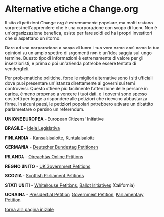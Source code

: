# Alternative etiche a Change.org

Il sito di petizioni Change.org è estremamente popolare, ma molti restano sorpresi nell'apprendere che è una corporazione con scopo di lucro. Non è un'organizzazione benefica, esiste 
per fare soldi ed ha i propri investitori che si aspettano un ritorno. 

Dare ad una corporazione a scopo di lucro il tuo vero nome così come le tue opinioni su un ampio spettro di argomenti non è un'idea saggia sul lungo termine. 
Questo tipo di informazioni è estremamente di valore per gli inserzionisti, e prima o poi un'azienda potrebbe essere tentata di venderglieli. 

Per problematiche politiche, forse le migliori alternative sono i siti ufficiali dove puoi presentare un'istanza direttamente ai governi sui temi controversi. 
Questo ottiene più facilmente l'attenzione delle persone in carica, è meno propenso a vendere i tuoi dati, e i governi sono spesso costretti per legge a rispondere 
alle petizioni che ricevono abbastanza firme. In alcuni paesi, le petizioni popolari potrebbero attivare un dibattito parlamentare o persino un referendum. 

**UNIONE EUROPEA** - [European Citizens' Initiative](http://ec.europa.eu/citizens-initiative)

**BRASILE** - [Ideia Legislativa](https://www12.senado.leg.br/ecidadania/principalideia)

**FINLANDIA** - [Kansalaisaloite](https://www.kansalaisaloite.fi/), [Kuntalaisaloite](https://www.kuntalaisaloite.fi/)

**GERMANIA** - [Deutscher Bundestag Petitionen](https://epetitionen.bundestag.de/)

**IRLANDA** - [Oireachtas Online Petitions](http://petitions.oireachtas.ie/)

**REGNO UNITO** - [UK Government Petitions](https://petition.parliament.uk/)

**SCOZIA** - [Scottish Parliament Petitions](https://www.parliament.scot/gettinginvolved/petitions/)

**STATI UNITI** - [Whitehouse Petitions](https://petitions.whitehouse.gov/), [Ballot Initiatives](https://oag.ca.gov/initiatives) (California)

**UCRAINA** - [Presidential Petition](https://petition.president.gov.ua/), [Government Petition](https://petition.kmu.gov.ua/), 
[Parliamentary Petition](https://itd.rada.gov.ua/petitions/)

[torna alla pagina iniziale](index)
